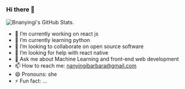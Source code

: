 ### Hi there 👋


![Bnanyingi's GitHub Stats.](https://github-readme-stats.vercel.app/api?username=Bnanyingi&&show_icons=true&title_color=ffffff&icon_color=2A75CF&text_color=daf7dc&bg_color=191919)
<!--
**Bnanyingi/Bnanyingi** is a ✨ _special_ ✨ repository because its `README.md` (this file) appears on your GitHub profile.
-->


- 🔭 I’m currently working on react js 
- 🌱 I’m currently learning python 
- 👯 I’m looking to collaborate on open source software
- 🤔 I’m looking for help with react native
- 💬 Ask me about Machine Learning and front-end web development
- 📫 How to reach me: nanyingibarbara@gmail.com
- 😄 Pronouns: she
- ⚡ Fun fact: ...

